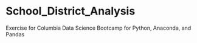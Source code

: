 # School_District_Analysis
Exercise for Columbia Data Science Bootcamp for Python, Anaconda, and Pandas
